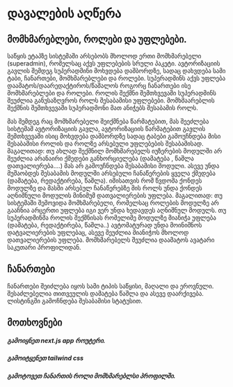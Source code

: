 # დავალების აღწერა



## მომხმარებლები, როლები და უფლებები. 
საწყის ეტაპზე სისტემაში არსებობს მხოლოდ ერთი  მომხმარებელი (superadmin), რომელსაც აქვს  უფლებების სრული პაკეტი.
ავტორიზაციის გავლის შემდეგ სუპერადმინი მოხვდება დაშბორდზე, სადაც დახვდება სამი ტაბი, ჩანართები, მომხმარებლები და როლები.
სუპერადმინს აქვს უფლება  დაამატოს/დაარედაქტიროს/წაშალოს  როგორც ჩანართები ისე მომხმარებლები და როლები.
როლის  შექმნი შემთხვევაში სუპერადმინს შეუძლია განუსაზღვროს როლს  შესაბამისი უფლებები.
მომხმაარებლის  შექმნის შემთხვევაში სუპერადმონი მათ ანიჭებს შესაბამის როლს.

მას შემდეგ რაც მომხმარებელი შეიქმნება წარმატებით, მას შეეძლება სისტემაშ ავტორიზაციის გავლა,  ავტორიზაციის წარმატებით გავლის შემთხვევაში ისიც მოხვდება დაშბორდზე სადაც ტაბები გამოუჩნდება მისი შესაბამისი როლის და როლზე არსებული უფლებების შესაბამისად.
მაგალითად: თუ  ახლად შექმნილ მომხმარებელს იუზერების მოდულში არ შეუძლია არანაირი ქმედები განხორციელება (დამატება , წაშლა დათვალიერება....) მას არ გამოუჩნდება შესაბამისი მოდული. ასევე უნდა მუშაობდეს შესაბამის მოდულში არსებული ჩანაწერების ყველა ქმედება (დამატება, რედაქტირება, წაშლა).
 იმისათვის რომ წვდომა ქონდეს მოდულზე და მასში არსებულ ჩანაწერებზე მის როლს უნდა ქონდეს აღნიშნული მოდულის მინიმუმ დათვალიერების უფლება. 
 მაგალითად: თუ სისტემაში შემოვიდა მომხმარებელი,  რომელსაც როლების მოდულზე არ გააჩნია არცერთი უფლება იგი ვერ უნდა ხედავდეს აღნიშნულ მოდულს.
თუ სუპერადმინმა როლის შექმნისას რომელიმე მოდულზე მიანიჭა  უფლება (დამატება, რედაქტირება, წაშლა..) ავტომატურად უნდა მოინიშნოს დატვალიერების უფლებაც, ასევე შეუძლია მიანიჭოს მხოლოდ დათვალიერების უფლება.
მომხმარებელს შეუძლია დაამატოს ავატარი საკუთარი პროფილიდან.

## ჩანართები

ჩანართები შეიძლება იყოს სამი ტიპის საწყისი, მაღალი და ეროვნული. შესაძლებელია თითვეულის დამატება წაშლა და ასევე დაარქივება. ლისტინგში გამოჩნდება შესაბამისი სტატუსით.




## მოთხოვნები
##### გამოიყნეთ next.js app როუტერი. 
##### გამოიტყენეთ tailwind css  
##### გამოტოვეთ ჩანართის როლი მომხმარებლსი პროფილში.







